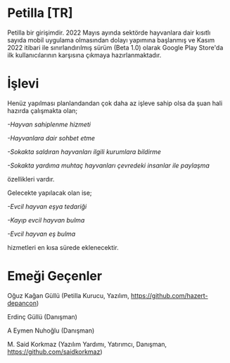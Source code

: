 # Petilla [TR]
Petilla bir girişimdir. 2022 Mayıs ayında sektörde hayvanlara dair kısıtlı sayıda mobil uygulama olmasından dolayı yapımına başlanmış ve Kasım 2022 itibari ile sınırlandırılmış sürüm (Beta 1.0) olarak Google Play Store'da ilk kullanıcılarının karşısına çıkmaya hazırlanmaktadır.

# İşlevi
Henüz yapılması planlandandan çok daha az işleve sahip olsa da şuan hali hazırda çalışmakta olan;

*-Hayvan sahiplenme hizmeti*

*-Hayvanlara dair sohbet etme*

*-Sokakta saldıran hayvanları ilgili kurumlara bildirme*

*-Sokakta yardıma muhtaç hayvanları çevredeki insanlar ile paylaşma*

özellikleri vardır.

Gelecekte yapılacak olan ise; 

*-Evcil hayvan eşya tedariği* 

*-Kayıp evcil hayvan bulma*

*-Evcil hayvan eş bulma*

hizmetleri en kısa sürede eklenecektir.

# Emeği Geçenler

Oğuz Kağan Güllü (Petilla Kurucu, Yazılım, https://github.com/hazert-depancon)

Erdinç Güllü (Danışman)

A Eymen Nuhoğlu (Danışman)

M. Said Korkmaz (Yazılım Yardımı, Yatırımcı, Danışman, https://github.com/saidkorkmaz)
